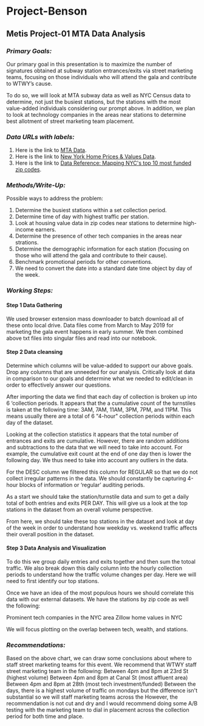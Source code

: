 # Project-Benson
## Metis Project-01 MTA Data Analysis


### *Primary Goals:*

Our primary goal in this presentation is to maximize the number of signatures obtained at subway station entrances/exits via street marketing teams, focusing on those individuals who will attend the gala and contribute to WTWY’s cause.

To do so, we will look at MTA subway data as well as NYC Census data to determine, not just the busiest stations, but the stations with the most value-added individuals considering our prompt above. In addition, we plan to look at technology companies in the areas near stations to determine best allotment of street marketing team placement. 


### *Data URLs with labels:*

1. Here is the link to [MTA Data](http://web.mta.info/developers/turnstile.html).
2. Here is the link to [New York Home Prices & Values Data](https://www.zillow.com/new-york-ny/home-values/).
3. Here is the link to [Data Reference: Mapping NYC's top 10 most funded zip codes](https://www.builtinnyc.com/2016/08/09/nyc-fundings-zipcode-2016).


### *Methods/Write-Up:* 

Possible ways to address the problem: 
1. Determine the busiest stations within a set collection period.
2. Determine time of day with highest traffic per station.
3. Look at housing value data in zip codes near stations to determine high-income earners.
4. Determine the presence of other tech companies in the areas near strations.
5. Determine the demographic information for each station (focusing on those who will attend the gala and contribute to their cause).
6. Benchmark promotional periods for other conventions.
7. We need to convert the date into a standard date time object by day of the week. 


### *Working Steps:* 

#### Step 1 Data Gathering
We used browser extension mass downloader to batch download all of these onto local drive. Data files come from March to May 2019 for marketing the gala event happens in early summer. We then combined above txt files into singular files and read into our notebook. 

#### Step 2 Data cleansing
Determine which columns will be value-added to support our above goals. Drop any columns that are unneeded for our analysis. Critically look at data in comparison to our goals and determine what we needed to edit/clean in order to effectively answer our questions.

After importing the data we find that each day of collection is broken up into 6 ‘collection periods. It appears that the a cumulative count of the turnstiles is taken at the following time: 3AM, 7AM, 11AM, 3PM, 7PM, and 11PM. This means usually there are a total of 6 "4-hour" collection periods within each day of the dataset. 

Looking at the collection statistics it appears that the total number of entrances and exits are cumulative. However, there are random additions and subtractions to the data that we will need to take into account. For example, the cumulative exit count at the end of one day then is lower the following day. We thus need to take into account any outliers in the data. 

For the DESC column we filtered this column for REGULAR so that we do not collect irregular patterns in the data. We should constantly be capturing 4-hour blocks of information or ‘regular’ auditing periods. 

As a start we should take the station/turnstile data and sum to get a daily total of both entries and exits PER DAY. This will give us a look at the top stations in the dataset from an overall volume perspective.

From here, we should take these top stations in the dataset and look at day of the week in order to understand how weekday vs. weekend traffic affects their overall position in the dataset. 

#### Step 3 Data Analysis and Visualization
To do this we group daily entries and exits together and then sum the totoal traffic. We also break down this daily column into the hourly collection periods to understand how the traffic volume changes per day. Here we will need to first identify our top stations. 

Once we have an idea of the most populous hours we should correlate this data with our external datasets. We have the stations by zip code as well the following:

Prominent tech companies in the NYC area
Zillow home values in NYC 

We will focus plotting on the overlap between tech, wealth, and stations.


### *Recommendations:*

Based on the above chart, we can draw some conclusions about where to staff street marketing teams for this event.
We recommend that WTWY staff street marketing team in the following:
Between 4pm and 8pm at 23rd St (highest volume)
Between 4pm and 8pm at Canal St (most affluent area)
Between 4pm and 8pm at 28th (most tech investment/funded)
Between the days, there is a highest volume of traffic on mondays but the difference isn't substantial so we will staff marketing teams across the
However, the recommendation is not cut and dry and I would recommend doing some A/B testing with the marketing team to dial in placement across the collection period for both time and place.

